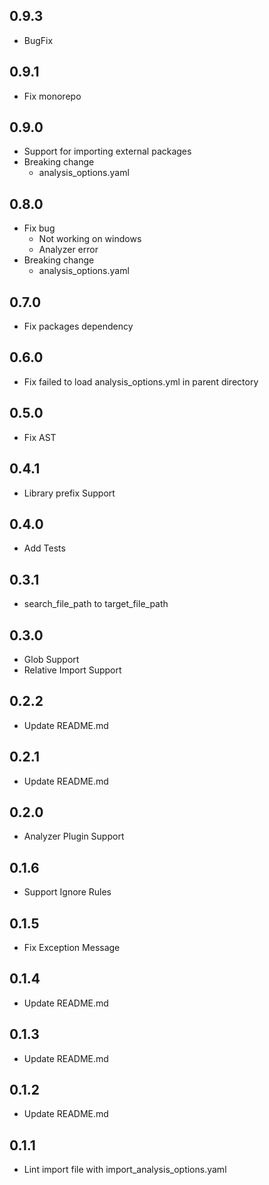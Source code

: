 ## 0.9.3

- BugFix

## 0.9.1

- Fix monorepo

## 0.9.0

- Support for importing external packages
- Breaking change
  - analysis_options.yaml

## 0.8.0

- Fix bug
  - Not working on windows
  - Analyzer error
- Breaking change
  - analysis_options.yaml

## 0.7.0

- Fix packages dependency

## 0.6.0

- Fix failed to load analysis_options.yml in parent directory

## 0.5.0

- Fix AST

## 0.4.1

- Library prefix Support

## 0.4.0

- Add Tests

## 0.3.1

- search_file_path to target_file_path

## 0.3.0

- Glob Support
- Relative Import Support

## 0.2.2

- Update README.md

## 0.2.1

- Update README.md

## 0.2.0

- Analyzer Plugin Support

## 0.1.6

- Support Ignore Rules

## 0.1.5

- Fix Exception Message

## 0.1.4

- Update README.md

## 0.1.3

- Update README.md

## 0.1.2

- Update README.md

## 0.1.1

- Lint import file with import_analysis_options.yaml

